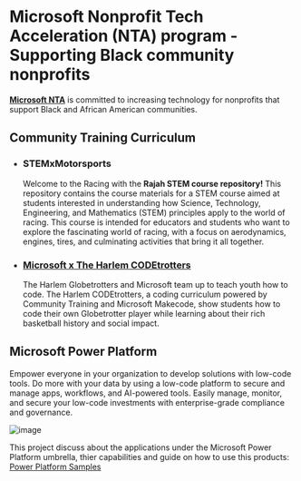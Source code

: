 # Microsoft Nonprofit Tech Acceleration (NTA) program - Supporting Black community nonprofits
**[Microsoft NTA](https://www.microsoft.com/en-us/nonprofits/technology-resources-black-nonprofits)** is committed to increasing technology for nonprofits that support Black and African American communities.


## Community Training Curriculum

- ### STEMxMotorsports
  Welcome to the Racing with the **Rajah STEM course repository!** This repository contains the course materials for a STEM course aimed at students interested in understanding how Science, Technology, Engineering, and Mathematics (STEM) principles apply to the world of racing. This course is intended for educators and students who want to explore the fascinating world of racing, with a focus on aerodynamics, engines, tires, and culminating activities that bring it all together.

- ### [Microsoft x The Harlem CODEtrotters](https://codetrottersworld.net/)
  The Harlem Globetrotters and Microsoft team up to teach youth how to code. The Harlem CODEtrotters, a coding curriculum powered by Community Training and Microsoft Makecode, show students how to code their own Globetrotter player while learning about their rich basketball history and social impact.

## Microsoft Power Platform
Empower everyone in your organization to develop solutions with low-code tools. Do more with your data by using a low-code platform to secure and manage apps, workflows, and AI-powered tools. Easily manage, monitor, and secure your low-code investments with enterprise-grade compliance and governance.

![image](https://github.com/microsoft/NTA/assets/149112162/6826cdfb-012a-4f74-86d3-fdfc20874cd5)

This project discuss about the applications under the Microsoft Power Platform umbrella, thier capabilities and guide on how to use this products: [Power Platform Samples](https://github.com/microsoft/NTA/tree/main/Power%20Platform%20Samples)

